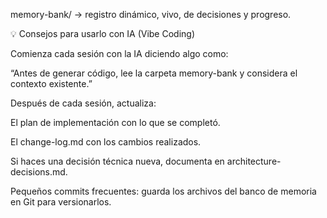 memory-bank/ → registro dinámico, vivo, de decisiones y progreso.

💡 Consejos para usarlo con IA (Vibe Coding)

Comienza cada sesión con la IA diciendo algo como:

“Antes de generar código, lee la carpeta memory-bank y considera el contexto existente.”

Después de cada sesión, actualiza:

El plan de implementación con lo que se completó.

El change-log.md con los cambios realizados.

Si haces una decisión técnica nueva, documenta en architecture-decisions.md.

Pequeños commits frecuentes: guarda los archivos del banco de memoria en Git para versionarlos.